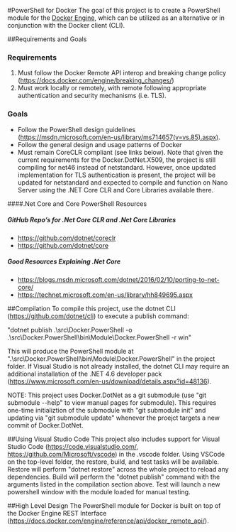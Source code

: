 #PowerShell for Docker
The goal of this project is to create a PowerShell module for the [Docker Engine]( https://github.com/docker/docker/), which can be utilized as an alternative or in conjunction with the Docker client (CLI).

##Requirements and Goals
### Requirements
1.	Must follow the Docker Remote API interop and breaking change policy (https://docs.docker.com/engine/breaking_changes/)
2.	Must work locally or remotely, with remote following appropriate authentication and security mechanisms (i.e. TLS).

### Goals
* Follow the PowerShell design guidelines (https://msdn.microsoft.com/en-us/library/ms714657(v=vs.85).aspx).
* Follow the general design and usage patterns of Docker
* Must remain CoreCLR compliant (see links below). Note that given the current requirements for the Docker.DotNet.X509, the project is still compiling for net46 instead of netstandard.  However, once updated implementation for TLS authentication is present, the project will be updated for netstandard and expected to compile and function on Nano Server using the .NET Core CLR and Core Libraries available there.


####.Net Core and Core PowerShell Resources
##### GitHub Repo’s for .Net Core CLR and .Net Core Libraries
* https://github.com/dotnet/coreclr
* https://github.com/dotnet/core

##### Good Resources Explaining .Net Core
* https://blogs.msdn.microsoft.com/dotnet/2016/02/10/porting-to-net-core/
* https://technet.microsoft.com/en-us/library/hh849695.aspx

##Compilation
To compile this project, use the dotnet CLI (https://github.com/dotnet/cli) to execute a publish command:

"dotnet publish .\\src\\Docker.PowerShell -o .\\src\\Docker.PowerShell\\bin\\Module\\Docker.PowerShell -r win"

This will produce the PowerShell module  at ".\src\Docker.PowerShell\bin\Module\Docker.PowerShell" in the project folder.  If Visual Studio is not already installed, the dotnet CLI may require an additional installation of the .NET 4.6 developer pack (https://www.microsoft.com/en-us/download/details.aspx?id=48136).

NOTE: This project uses Docker.DotNet as a git submodule (use "git submodule --help" to view manual pages for submodule).  This requires one-time initializtion of the submodule with "git submodule init" and updating via "git submodule update" whenever the proejct targets a new commit of Docker.DotNet.

##Using Visual Studio Code
This project also includes support for Visual Studio Code (https://code.visualstudio.com/, https://github.com/Microsoft/vscode) in the .vscode folder.  Using VSCode on the top-level folder, the restore, build, and test tasks will be available.  Restore will perform "dotnet restore" across the whole project to reload any dependencies. Build will perform the "dotnet publish" command with the arguments listed in the compilation section above.  Test will launch a new powershell window with the module loaded for manual testing.

##High Level Design
The PowerShell module for Docker is built on top of the Docker Engine REST Interface (https://docs.docker.com/engine/reference/api/docker_remote_api/).
